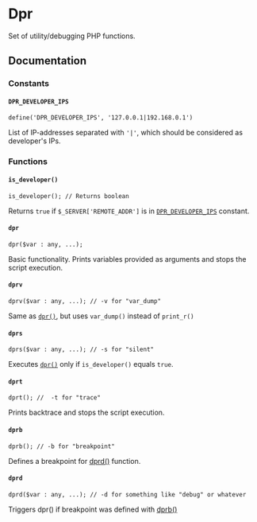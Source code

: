 # Dpr
Set of utility/debugging PHP functions.

## Documentation
### Constants
#### `DPR_DEVELOPER_IPS`
``define('DPR_DEVELOPER_IPS', '127.0.0.1|192.168.0.1')``

List of IP-addresses separated with `'|'`, which should be considered as developer's IPs.

### Functions
#### `is_developer()`
``is_developer(); // Returns boolean``

Returns ``true`` if ``$_SERVER['REMOTE_ADDR']`` is in [``DPR_DEVELOPER_IPS``](#dpr_developer_ips) constant.

#### `dpr`
``dpr($var : any, ...);``

Basic functionality. Prints variables provided as arguments and stops the script execution.

#### `dprv`
``dprv($var : any, ...); // -v for "var_dump"``

Same as [``dpr()``](#dpr), but uses ``var_dump()`` instead of ``print_r()``

#### `dprs`
``dprs($var : any, ...); // -s for "silent"``

Executes [``dpr()``](#dpr) only if ``is_developer()`` equals ``true``.

#### `dprt`
``dprt(); //  -t for "trace"``

Prints backtrace and stops the script execution.

#### `dprb`
``dprb(); // -b for "breakpoint"``

Defines a breakpoint for [dprd()](#dprd) function.

#### `dprd`
``dprd($var : any, ...); // -d for something like "debug" or whatever``

Triggers dpr() if breakpoint was defined with [dprb()](#dprb)

